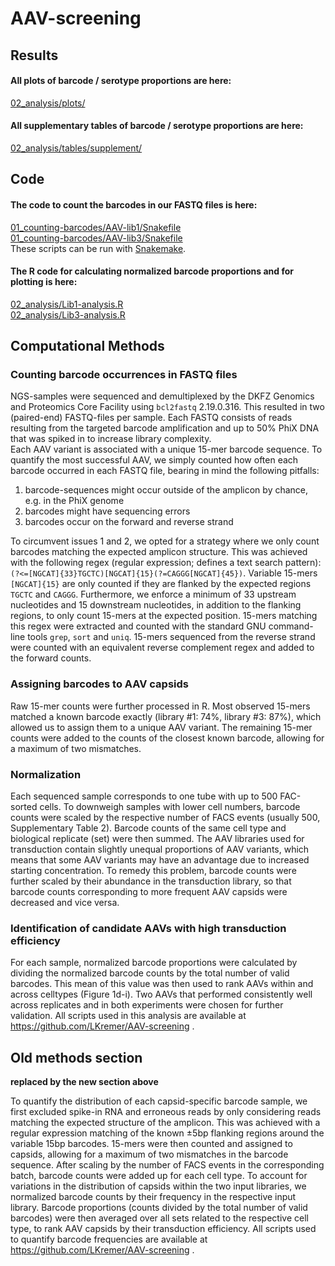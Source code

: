 # AAV-screening

## Results
#### All plots of barcode / serotype proportions are here:
[02_analysis/plots/](02_analysis/plots/)

#### All supplementary tables of barcode / serotype proportions are here:
[02_analysis/tables/supplement/](02_analysis/tables/supplement/)

## Code
#### The code to count the barcodes in our FASTQ files is here:
[01_counting-barcodes/AAV-lib1/Snakefile](01_counting-barcodes/AAV-lib1/Snakefile)  
[01_counting-barcodes/AAV-lib3/Snakefile](01_counting-barcodes/AAV-lib3/Snakefile)  
These scripts can be run with [Snakemake](https://snakemake.readthedocs.io).

#### The R code for calculating normalized barcode proportions and for plotting is here:
[02_analysis/Lib1-analysis.R](02_analysis/Lib1-analysis.R)  
[02_analysis/Lib3-analysis.R](02_analysis/Lib3-analysis.R)  

## Computational Methods

### Counting barcode occurrences in FASTQ files
NGS-samples were sequenced and demultiplexed by the DKFZ Genomics and Proteomics Core Facility using `bcl2fastq` 2.19.0.316.
This resulted in two (paired-end) FASTQ-files per sample.
Each FASTQ consists of reads resulting from the targeted barcode amplification and up to 50% PhiX DNA that was spiked in to increase library complexity.  
Each AAV variant is associated with a unique 15-mer barcode sequence.
To quantify the most successful AAV, we simply counted how often each barcode occurred in each FASTQ file, bearing in mind the following pitfalls:
1. barcode-sequences might occur outside of the amplicon by chance, e.g. in the PhiX genome
2. barcodes might have sequencing errors
3. barcodes occur on the forward and reverse strand  

To circumvent issues 1 and 2, we opted for a strategy where we only count barcodes matching the expected amplicon structure. 
This was achieved with the following regex (regular expression; defines a text search pattern):
`(?<=[NGCAT]{33}TGCTC)[NGCAT]{15}(?=CAGGG[NGCAT]{45})`.
Variable 15-mers `[NGCAT]{15}` are only counted if they are flanked by the expected regions `TGCTC` and `CAGGG`.
Furthermore, we enforce a minimum of 33 upstream nucleotides and 15 downstream nucleotides, in addition to the flanking regions, to only count 15-mers at the expected position.
15-mers matching this regex were extracted and counted with the standard GNU command-line tools `grep`, `sort` and `uniq`.
15-mers sequenced from the reverse strand were counted with an equivalent reverse complement regex and added to the forward counts.
### Assigning barcodes to AAV capsids
Raw 15-mer counts were further processed in R.
Most observed 15-mers matched a known barcode exactly (library #1: 74%, library #3: 87%), which allowed us to assign them to a unique AAV variant.
The remaining 15-mer counts were added to the counts of the closest known barcode, allowing for a maximum of two mismatches.
### Normalization
Each sequenced sample corresponds to one tube with up to 500 FAC-sorted cells.
To downweigh samples with lower cell numbers, barcode counts were scaled by the respective number of FACS events (usually 500, Supplementary Table 2).
Barcode counts of the same cell type and biological replicate (set) were then summed.
The AAV libraries used for transduction contain slightly unequal proportions of AAV variants, which means that some AAV variants may have an advantage due to increased starting concentration.
To remedy this problem, barcode counts were further scaled by their abundance in the transduction library, so that barcode counts corresponding to more frequent AAV capsids were decreased and vice versa.
### Identification of candidate AAVs with high transduction efficiency 
For each sample, normalized barcode proportions were calculated by dividing the normalized barcode counts by the total number of valid barcodes.
This mean of this value was then used to rank AAVs within and across celltypes (Figure 1d-i).
Two AAVs that performed consistently well across replicates and in both experiments were chosen for further validation.
All scripts used in this analysis are available at https://github.com/LKremer/AAV-screening .






## Old methods section
__replaced by the new section above__

To quantify the distribution of each capsid-specific barcode sample, we first excluded spike-in
RNA and erroneous reads by only considering reads matching the expected structure of the
amplicon. This was achieved with a regular expression matching of the known ±5bp flanking
regions around the variable 15bp barcodes. 15-mers were then counted and assigned to capsids,
allowing for a maximum of two mismatches in the barcode sequence. After scaling by the number
of FACS events in the corresponding batch, barcode counts were added up for each cell type. To
account for variations in the distribution of capsids within the two input libraries, we normalized
barcode counts by their frequency in the respective input library. Barcode proportions (counts
divided by the total number of valid barcodes) were then averaged over all sets related to the
respective cell type, to rank AAV capsids by their transduction efficiency. All scripts used to
quantify barcode frequencies are available at https://github.com/LKremer/AAV-screening .
